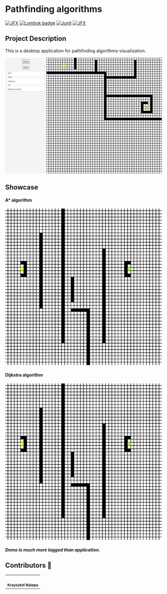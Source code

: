 # Pathfinding algorithms


[![JFX](https://img.shields.io/badge/Gradle-6.1.1-lightgrey)](https://services.gradle.org/distributions/)
[![Lombok badge](https://img.shields.io/badge/Project_Lombok-1.18.12-green)](https://mvnrepository.com/artifact/org.projectlombok/lombok)
[![Junit](https://img.shields.io/badge/Junit-5.3.1-blue)](https://mvnrepository.com/artifact/org.junit.jupiter/junit-jupiter-api/5.3.1)
[![JFX](https://img.shields.io/badge/JavaFX-14-red)](https://openjfx.io/)

## Project Description
This is a desktop application for pathfinding algorithms visualization.

![](img/menu.png)

## Showcase

#### A* algorithm
![](img/astar.gif)

#### Dijkstra algorithm
![](img/dijkstra.gif)

##### Demo is much more lagged than application.

## Contributors :turtle:
<table>
  <tr>
    <td align="center"><a href="https://github.com/kraleppa"><img src="https://avatars1.githubusercontent.com/u/56135216?s=460&u=359e017d16c70a31d3bdb086172308cc6f045acf&v=4" width="100px;" alt=""/><br /><sub><b>Krzysztof Nalepa</b></sub></a><br /></td>
  </tr>
</table>
